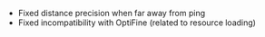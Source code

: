 * Fixed distance precision when far away from ping
* Fixed incompatibility with OptiFine (related to resource loading)
